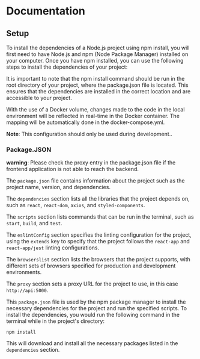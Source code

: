 # Documentation


## Setup
To install the dependencies of a Node.js project using npm install, you will first need to have Node.js and npm (Node Package Manager) installed on your computer.
Once you have npm installed, you can use the following steps to install the dependencies of your project:

It is important to note that the npm install command should be run in the root directory of your project, 
where the package.json file is located. This ensures that the dependencies are installed in the correct location and are accessible to your project.


With the use of a Docker volume, changes made to the code in the local environment will be reflected in real-time in the Docker container. 
The mapping will be automatically done in the docker-compose.yml.

**Note**: This configuration should only be used during development..

### Package.JSON

**warning**: Please check the proxy entry in the package.json file if the frontend application is not able to reach the backend.

The `package.json` file contains information about the project such as the project name, version, and dependencies.

The `dependencies` section lists all the libraries that the project depends on, such as `react`, `react-dom`, `axios`, and `styled-components`.

The `scripts` section lists commands that can be run in the terminal, such as `start`, `build`, and `test`.

The `eslintConfig` section specifies the linting configuration for the project, using the `extends` key to specify that the project follows the `react-app` and `react-app/jest` linting configurations.

The `browserslist` section lists the browsers that the project supports, with different sets of browsers specified for production and development environments.

The `proxy` section sets a proxy URL for the project to use, in this case `http://api:5000`.

This `package.json` file is used by the npm package manager to install the necessary dependencies for the project and run the specified scripts. To install the dependencies, you would run the following command in the terminal while in the project's directory:

```
npm install
```

This will download and install all the necessary packages listed in the `dependencies` section.
